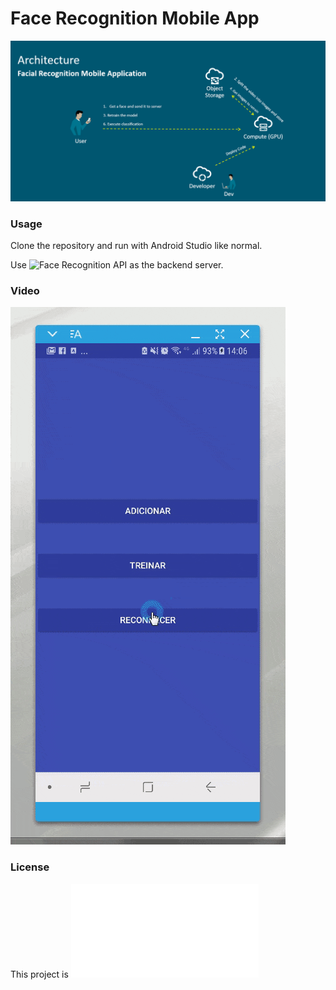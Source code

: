 # Face Recognition Mobile App

![Architecture](architecture.png)


### Usage

Clone the repository and run with Android Studio like normal.

Use ![Face Recognition API](https://github.com/waslleysouza/face_recognition_api) as the backend server.


### Video

![Video](facerec.gif)


### License

This project is ![MIT License](LICENSE.md)